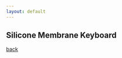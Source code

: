```yaml
---
layout: default
---
```


## Silicone Membrane Keyboard



<script src="https://embed.github.com/view/3d/bbenchoff/Dumb-Badge/master/Keyboard/keyboard.stl"></script>


[back](./)